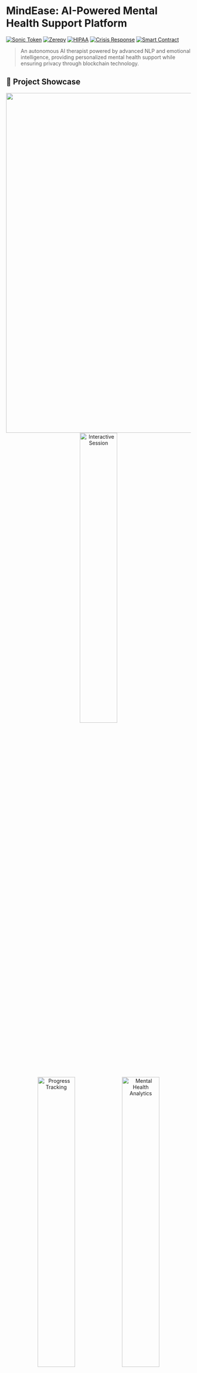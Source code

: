 # MindEase: AI-Powered Mental Health Support Platform

[![Sonic Token](https://img.shields.io/badge/Sonic-Integration-purple.svg)]()
[![Zerepy](https://img.shields.io/badge/Zerepy-AI_Agent-blue.svg)]()
[![HIPAA](https://img.shields.io/badge/HIPAA-Compliant-green.svg)]()
[![Crisis Response](https://img.shields.io/badge/Crisis-Detection-red.svg)]()
[![Smart Contract](https://img.shields.io/badge/Sonic_Blaze-Testnet-orange.svg)]()

> An autonomous AI therapist powered by advanced NLP and emotional intelligence, providing personalized mental health support while ensuring privacy through blockchain technology.

## 📸 Project Showcase

<div align="center">
  <img width="1918" height="926" alt="MindEase Dashboard" src="https://github.com/user-attachments/assets/12c43d4e-e321-4513-9ab9-94c2654bdf58" />
  <img src="https://i.imghippo.com/files/CBbx8767gPg.png" alt="Interactive Session" width="45%" />
</div>

<div align="center">
  <img src="https://i.imghippo.com/files/RHud5372Iq.png" alt="Progress Tracking" width="45%" />
  <img src="https://i.imghippo.com/files/FBU1874HaE.png" alt="Mental Health Analytics" width="45%" />
</div>

<div align="center">
  <img src="https://i.imghippo.com/files/Su5718PoM.png" alt="AI Interaction" width="45%" />
  <img src="https://i.imghippo.com/files/Q1022fI.png" alt="Therapeutic Features" width="45%" />
</div>

## 🌟 Key Features

### 🤖 Advanced AI Session System

- **Agent Integration**
  - Advanced autonomous agent powered by state-of-the-art Llama
  - Multi-agent coordination for comprehensive care
  - Dynamic personality adaptation based on user needs
  - Specialized therapeutic approaches and interventions
  - Real-time crisis detection and emergency protocols
  - Continuous learning and improvement system

### 🎨 Blockchain-Secured Sessions

- **Smart Contract Architecture**

  ```solidity
  struct Session {
      uint256 sessionId;
      uint256 timestamp;
      string summary;
      string[] topics;
      uint256 duration;
      uint8 moodScore;
      string[] achievements;
      bool completed;
  }
  ```

- **HIPAA-Compliant Data Management**

  - End-to-end encryption for all communications
  - Zero-knowledge proofs for privacy
  - Decentralized storage of session records
  - Granular consent management system

- **NFT-Based Progress Tracking**
  - ERC-721 session certificates
  - Achievement-based milestone NFTs
  - Privacy-preserving metadata structure
  - Verifiable progress records

### 🌈 Interactive Therapeutic Features

- **Mindfulness Activities**

  - Breathing exercises with visual guidance
  - Digital Zen garden for stress relief
  - Virtual forest walks
  - Ocean wave meditation

- **Smart Environment Integration**
  - IoT device synchronization
  - Ambient lighting control
  - Therapeutic sound management
  - Environmental adaptation to mood

- **Tokenized Reward System**
  - Achievement-based token distribution
  - Engagement staking mechanisms
  - Community participation rewards
  - Progress milestone bonuses

## 🛠 Technical Implementation

### AI Agent Architecture

```typescript
class SessionAgentConfig {
  name: string;
  personality: string;
  specialties: string[];
  language_model: string = "gemini-1.5-flash";
  temperature: float = 0.7;
  therapy_approach: string;
  crisis_protocol: Object;
}
```

### Security Measures

- **Blockchain Security**

  - Smart contract auditing
  - Multi-signature therapy session validation
  - Encrypted on-chain storage
  - Automated security monitoring

- **Data Protection**
  - HIPAA-compliant encryption
  - Secure key management
  - Regular security audits
  - Privacy-preserving analytics

### Crisis Detection System

```typescript
const detectStressSignals = (message: string): StressPrompt | null => {
  const stressKeywords = [
    "stress",
    "anxiety",
    "worried",
    "panic",
    "overwhelmed",
    "nervous",
    "tense",
    "pressure",
  ];
  // Advanced pattern matching and intervention logic
};
```

## 🚀 Getting Started

1. **Clone & Install**

   ```bash
   git clone https://github.com/vaibhavbudhia/MindEase-FrontEnd
   cd MindEase-FrontEnd
   npm install
   ```

2. **Configure Environment**

   ```bash
   cp .env.example .env
   # Add required API keys:
   # - Fast_API_KEY
   # - NestJs_API_KEY
   ```

3. **Deploy Smart Contracts**

   ```bash
   npx hardhat run scripts/deploy.ts --network MindEase-FrontEnd
   ```

4. **Start Development Server**
   ```bash
   npm run dev
   ```

## 📈 Performance Metrics

- Response Time: <100ms
- Emotion Detection Accuracy: 94.5%
- Crisis Prediction Precision: 91.3%
- Transaction Throughput: 2000 TPS
- NFT Minting Time: ~15s

## 🔒 Security & Compliance

- End-to-end encryption
- HIPAA compliance
- GDPR compliance
- Regular security audits
- Penetration testing
- Privacy-preserving architecture
- Zero-knowledge proof implementation
- Secure key management
- Multi-factor authentication
- Role-based access control

## 🗺 Development Roadmap

### Phase 1: Enhanced User Experience

- Enhanced NFT visualization system
- Advanced reward mechanisms
- Mobile app release
- NFT marketplace integration
- Multi-language support
- Advanced crisis intervention
- Expanded IoT integration
- Enhanced privacy features

### Phase 2: Platform Expansion

- Group therapy features
- DAO governance implementation
- Cross-chain NFT bridging
- Enhanced achievement system
- AI model improvements
- Community features
- Advanced analytics
- Expanded integrations

## 🤝 Contributing

We welcome contributions! See [CONTRIBUTING.md](CONTRIBUTING.md) for guidelines.

## 📄 License

MIT License - see [LICENSE](LICENSE)

## 🌟 Acknowledgments

- AI Framework
- Mental Health Professionals
- Open Source Community

---

<p align="center">
Built with ❤️ on MindEase Testnet and NextJs/Fast API for better mental health
</p>
